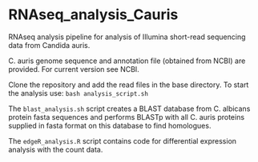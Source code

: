 # RNAseq_analysis_Cauris

RNAseq analysis pipeline for analysis of Illumina short-read sequencing data from Candida auris.

C. auris genome sequence and annotation file (obtained from NCBI) are provided. For current version see NCBI.

Clone the repository and add the read files in the base directory. To start the analysis use: `bash analysis_script.sh`

The `blast_analysis.sh` script creates a BLAST database from C. albicans protein fasta sequences and performs BLASTp with all C. auris proteins supplied in fasta format on this database to find homologues.

The `edgeR_analysis.R` script contains code for differential expression analysis with the count data.
